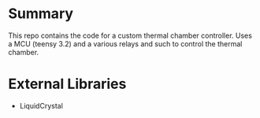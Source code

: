 # Summary
 This repo contains the code for a custom thermal chamber controller. Uses a MCU (teensy 3.2) and a various relays and such to control the thermal chamber.



# External Libraries
 - LiquidCrystal 
